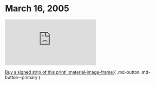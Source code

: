 # March 16, 2005

![](https://www.achewood.com/comic.php?date=03162005)

[Buy a signed strip of this print! :material-image-frame:](https://achewood-holiday-pop-up.myshopify.com/products/strip#03162005){ .md-button .md-button--primary }
